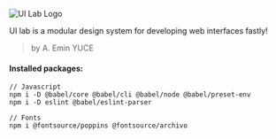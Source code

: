 ![UI Lab Logo](https://aeminyuce.github.io/UILab/docs/img/uilab-logo@2x.png)

UI lab is a modular design system for developing web interfaces fastly!
> by A. Emin YUCE

#### Installed packages:
```
// Javascript
npm i -D @babel/core @babel/cli @babel/node @babel/preset-env
npm i -D eslint @babel/eslint-parser

// Fonts
npm i @fontsource/poppins @fontsource/archivo
```
